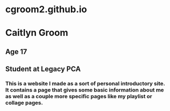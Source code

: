 # cgroom2.github.io
# Caitlyn Groom
## Age 17
## Student at Legacy PCA

### This is a website I made as a sort of personal introductory site. It contains a page that gives some basic information about me as well as a couple more specific pages like my playlist or collage pages.
